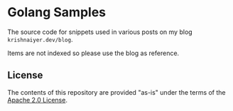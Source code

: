 # Golang Samples

The source code for snippets used in various posts on my blog `krishnaiyer.dev/blog`.

Items are not indexed so please use the blog as reference.

## License

The contents of this repository are provided "as-is" under the terms of the [Apache 2.0 License](./LICENSE).
